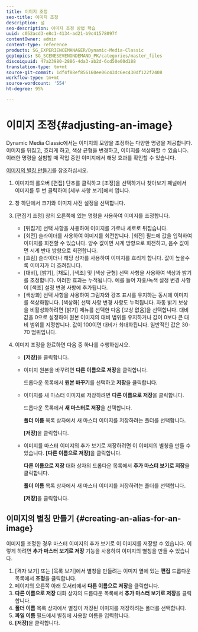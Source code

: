 ```yaml
---
title: 이미지 조정
seo-title: 이미지 조정
description: 널
seo-description: 이미지 조정 방법 학습
uuid: c052acd3-e8c1-4134-ad21-b9c41578097f
contentOwner: admin
content-type: reference
products: SG_EXPERIENCEMANAGER/Dynamic-Media-Classic
geptopics: SG_SCENESEVENONDEMAND_PK/categories/master_files
discoiquuid: 47a23980-2886-4da3-ab2d-6cd50e00d188
translation-type: tm+mt
source-git-commit: 1df4f88ef856160ee06c43dc6ec430df122f2408
workflow-type: tm+mt
source-wordcount: '554'
ht-degree: 95%

---
```



# 이미지 조정{#adjusting-an-image}

Dynamic Media Classic에서는 이미지의 모양을 조정하는 다양한 명령을 제공합니다. 이미지를 뒤집고, 흐리게 하고, 색상 균형을 변경하고, 이미지를 색상화할 수 있습니다. 이러한 명령을 실험할 때 작업 중인 이미지에서 해당 효과를 확인할 수 있습니다.

[이미지의 별칭 만들기](adjusting-image.md#creating_an_alias_for_an_image)를 참조하십시오.

1. 이미지의 롤오버 [편집] 단추를 클릭하고 [조정]을 선택하거나 찾아보기 패널에서 이미지를 두 번 클릭하여 [세부 사항 보기]에서 엽니다.
1. 창 하단에서 크기와 이미지 사전 설정을 선택합니다.
1. [편집기 조정] 창의 오른쪽에 있는 명령을 사용하여 이미지를 조정합니다.

   * [뒤집기] 선택 사항을 사용하여 이미지를 가로나 세로로 뒤집습니다.
   * [회전] 슬라이더를 사용하여 이미지를 회전합니다. [회전] 필드에 값을 입력하여 이미지를 회전할 수 있습니다. 양수 값이면 시계 방향으로 회전하고, 음수 값이면 시계 반대 방향으로 회전합니다.
   * [흐림] 슬라이더나 해당 상자를 사용하여 이미지를 흐리게 합니다. 값이 높을수록 이미지가 더 흐려집니다.
   * [대비], [밝기], [채도], [색조] 및 [색상 균형] 선택 사항을 사용하여 색상과 밝기를 조정합니다. 이러한 효과는 누적됩니다. 예를 들어 자홍/녹색 설정 변경 사항이 [색조] 설정 변경 사항에 추가됩니다.
   * [색상화] 선택 사항을 사용하여 그림자와 강조 표시를 유지하는 동시에 이미지를 색상화합니다. [색상화] 선택 사항 변경 사항도 누적됩니다. 자동 밝기 보상을 비활성화하려면 [밝기] 메뉴를 선택한 다음 [보상 없음]을 선택합니다. 대비 값을 0으로 설정하여 원본 이미지의 대비 범위를 유지하거나 값이 0보다 큰 대비 범위를 지정합니다. 값이 100이면 대비가 최대화됩니다. 일반적인 값은 30-70 범위입니다.

1. 이미지 조정을 완료하면 다음 중 하나를 수행하십시오.

   * **[저장]**&#x200B;을 클릭합니다.
   * 이미지 원본을 바꾸려면 **다른 이름으로 저장**&#x200B;을 클릭합니다.

      드롭다운 목록에서 **원본 바꾸기**&#x200B;를 선택하고 **저장**&#x200B;을 클릭합니다.

   * 이미지를 새 마스터 이미지로 저장하려면 **다른 이름으로 저장**&#x200B;을 클릭합니다.

      드롭다운 목록에서 **새 마스터로 저장**&#x200B;을 선택합니다.

      **폴더 이름** 목록 상자에서 새 마스터 이미지를 저장하려는 폴더를 선택합니다.

      **[저장]**&#x200B;을 클릭합니다.

   * 이미지를 마스터 이미지의 추가 보기로 저장하려면 이 이미지의 별칭을 만들 수 있습니다. **[다른 이름으로 저장]**&#x200B;을 클릭합니다.

      **다른 이름으로 저장** 대화 상자의 드롭다운 목록에서 **추가 마스터 보기로 저장**&#x200B;을 클릭합니다.

      **폴더 이름** 목록 상자에서 새 마스터 이미지를 저장하려는 폴더를 선택합니다.

      **[저장]**&#x200B;을 클릭합니다.

## 이미지의 별칭 만들기 {#creating-an-alias-for-an-image}

이미지를 조정한 경우 마스터 이미지의 추가 보기로 이 이미지를 저장할 수 있습니다. 이렇게 하려면 **추가 마스터 보기로 저장** 기능을 사용하여 이미지의 별칭을 만들 수 있습니다.

1. [격자 보기] 또는 [목록 보기]에서 별칭을 만들려는 이미지 옆에 있는 **편집** 드롭다운 목록에서 **조정**&#x200B;을 클릭합니다.
1. 페이지의 오른쪽 아래 모서리에서 **다른 이름으로 저장**&#x200B;을 클릭합니다.
1. **다른 이름으로 저장** 대화 상자의 드롭다운 목록에서 **추가 마스터 보기로 저장**&#x200B;을 클릭합니다.
1. **폴더 이름** 목록 상자에서 별칭이 저장된 이미지를 저장하려는 폴더를 선택합니다.
1. **파일 이름** 필드에서 별칭에 사용할 이름을 입력합니다.
1. **[저장]**&#x200B;을 클릭합니다.

